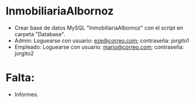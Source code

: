 # InmobiliariaAlbornoz

* Crear base de datos MySQL "InmobiliariaAlbornoz" con el script en carpeta "Database".
* Admin: Loguearse con usuario: eze@correo.com; contraseña: jorgito1
* Empleado: Loguearse con usuario: mario@correo.com; contraseña: jorgito2


# Falta:

* Informes.
